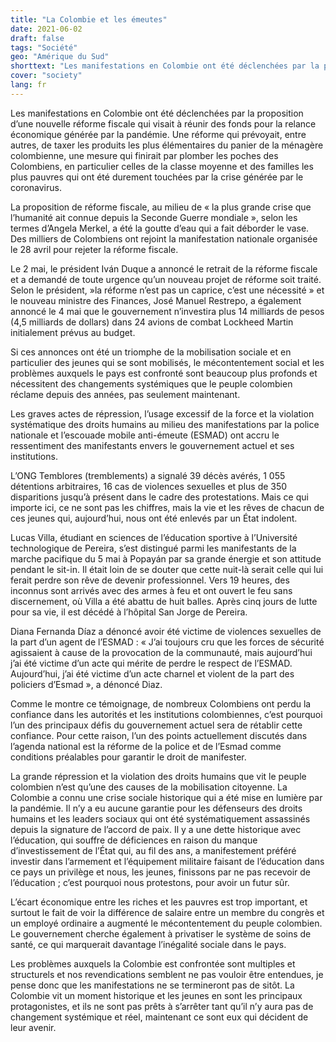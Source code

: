 ```yaml
---
title: "La Colombie et les émeutes"
date: 2021-06-02
draft: false
tags: "Société"
geo: "Amérique du Sud"
shorttext: "Les manifestations en Colombie ont été déclenchées par la proposition d'une nouvelle réforme fiscale qui rendra la vie quotidienne extrêmement chère."
cover: "society"
lang: fr
---
```


Les manifestations en Colombie ont été déclenchées par la proposition d’une nouvelle réforme fiscale qui visait à réunir des fonds pour la relance économique générée par la pandémie. Une réforme qui prévoyait, entre autres, de taxer les produits les plus élémentaires du panier de la ménagère colombienne, une mesure qui finirait par plomber les poches des Colombiens, en particulier celles de la classe moyenne et des familles les plus pauvres qui ont été durement touchées par la crise générée par le coronavirus.

La proposition de réforme fiscale, au milieu de « la plus grande crise que l’humanité ait connue depuis la Seconde Guerre mondiale », selon les termes d’Angela Merkel, a été la goutte d’eau qui a fait déborder le vase. Des milliers de Colombiens ont rejoint la manifestation nationale organisée le 28 avril pour rejeter la réforme fiscale.

Le 2 mai, le président Iván Duque a annoncé le retrait de la réforme fiscale et a demandé de toute urgence qu’un nouveau projet de réforme soit traité. Selon le président,  »la réforme n’est pas un caprice, c’est une nécessité » et le nouveau ministre des Finances, José Manuel Restrepo, a également annoncé le 4 mai que le gouvernement n’investira plus 14 milliards de pesos (4,5 milliards de dollars) dans 24 avions de combat Lockheed Martin initialement prévus au budget.

Si ces annonces ont été un triomphe de la mobilisation sociale et en particulier des jeunes qui se sont mobilisés, le mécontentement social et les problèmes auxquels le pays est confronté sont beaucoup plus profonds et nécessitent des changements systémiques que le peuple colombien réclame depuis des années, pas seulement maintenant.

Les graves actes de répression, l’usage excessif de la force et la violation systématique des droits humains au milieu des manifestations par la police nationale et l’escouade mobile anti-émeute (ESMAD) ont accru le ressentiment des manifestants envers le gouvernement actuel et ses institutions.

L’ONG Temblores (tremblements) a signalé 39 décès avérés, 1 055 détentions arbitraires, 16 cas de violences sexuelles et plus de 350 disparitions jusqu’à présent dans le cadre des protestations. Mais ce qui importe ici, ce ne sont pas les chiffres, mais la vie et les rêves de chacun de ces jeunes qui, aujourd’hui, nous ont été enlevés par un État indolent.

Lucas Villa, étudiant en sciences de l’éducation sportive à l’Université technologique de Pereira, s’est distingué parmi les manifestants de la marche pacifique du 5 mai à Popayán par sa grande énergie et son attitude pendant le sit-in. Il était loin de se douter que cette nuit-là serait celle qui lui ferait perdre son rêve de devenir professionnel. Vers 19 heures, des inconnus sont arrivés avec des armes à feu et ont ouvert le feu sans discernement, où Villa a été abattu de huit balles. Après cinq jours de lutte pour sa vie, il est décédé à l’hôpital San Jorge de Pereira.

Diana Fernanda Díaz a dénoncé avoir été victime de violences sexuelles de la part d’un agent de l’ESMAD : « J’ai toujours cru que les forces de sécurité agissaient à cause de la provocation de la communauté, mais aujourd’hui j’ai été victime d’un acte qui mérite de perdre le respect de l’ESMAD. Aujourd’hui, j’ai été victime d’un acte charnel et violent de la part des policiers d’Esmad », a dénoncé Diaz.

Comme le montre ce témoignage, de nombreux Colombiens ont perdu la confiance dans les autorités et les institutions colombiennes, c’est pourquoi l’un des principaux défis du gouvernement actuel sera de rétablir cette confiance. Pour cette raison, l’un des points actuellement discutés dans l’agenda national est la réforme de la police et de l’Esmad comme conditions préalables pour garantir le droit de manifester.

La grande répression et la violation des droits humains que vit le peuple colombien n’est qu’une des causes de la mobilisation citoyenne. La Colombie a connu une crise sociale historique qui a été mise en lumière par la pandémie. Il n’y a eu aucune garantie pour les défenseurs des droits humains et les leaders sociaux qui ont été systématiquement assassinés depuis la signature de l’accord de paix. Il y a une dette historique avec l’éducation, qui souffre de déficiences en raison du manque d’investissement de l’État qui, au fil des ans, a manifestement préféré investir dans l’armement et l’équipement militaire faisant de l’éducation dans ce pays un privilège et nous, les jeunes, finissons par ne pas recevoir de l’éducation ; c’est pourquoi nous protestons, pour avoir un futur sûr.

L’écart économique entre les riches et les pauvres est trop important, et surtout le fait de voir la différence de salaire entre un membre du congrès et un employé ordinaire a augmenté le mécontentement du peuple colombien. Le gouvernement cherche également à privatiser le système de soins de santé, ce qui marquerait davantage l’inégalité sociale dans le pays.

Les problèmes auxquels la Colombie est confrontée sont multiples et structurels et nos revendications semblent ne pas vouloir être entendues, je pense donc que les manifestations ne se termineront pas de sitôt. La Colombie vit un moment historique et les jeunes en sont les principaux protagonistes, et ils ne sont pas prêts à s’arrêter tant qu’il n’y aura pas de changement systémique et réel, maintenant ce sont eux qui décident de leur avenir.
